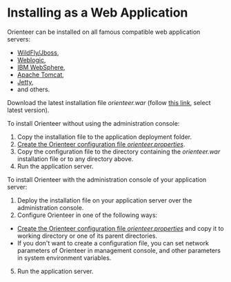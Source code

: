 # Installing as a Web Application

Orienteer can be installed on all famous compatible web application servers:
  * [WildFly/Jboss](http://wildfly.org/),
  * [Weblogic](https://www.oracle.com/middleware/weblogic/index.html),
  * [IBM WebSphere](http://www-03.ibm.com/software/products/en/appserv-was),
  * [Apache Tomcat](http://tomcat.apache.org/),
  * [Jetty](http://www.eclipse.org/jetty/),
  * and others.

Download the latest installation file *orienteer.war* (follow [this link](https://github.com/OrienteerDW/Orienteer/releases), select latest version).

To install Orienteer without using the administration console:
1. Copy the installation file to the  application deployment folder.
2. [Create the Orienteer configuration file *orienteer.properties*](configuration_file.md).
3. Copy the configuration file to the directory containing the *orienteer.war* installation file or to any directory above.
4. Run the application server.

To install Orienteer with the administration console of your application server:
1. Deploy the installation file on your application server over the administration console.
2. Configure Orienteer in one of the following ways:
  * [Create the Orienteer configuration file *orienteer.properties*](configuration_file.md) and copy it to working directory or one of its parent directories.
  * If you don't want to create a configuration file, you can set network parameters of Orienteer in management console, and other parameters in system environment variables. 
5. Run the application server.


